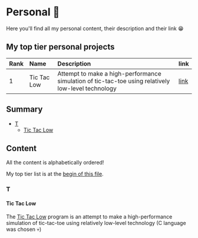 # Personal 🎉

Here you'll find all my personal content, their
description and their link 😁

## My top tier personal projects

<div align="center">

| Rank | Name        | Description                                                                                        | link                                            |
|:-----|:------------|:---------------------------------------------------------------------------------------------------|:------------------------------------------------|
| 1    | Tic Tac Low | Attempt to make a high-performance simulation of tic-tac-toe using relatively low-level technology | [link](https://github.com/nasccped/tic-tac-low) |

</div>

## Summary

- [T](#t)
  - [Tic Tac Low](#tic-tac-low)

## Content

All the content is alphabetically ordered!

My top tier list is at the
[begin of this file](#my-top-tier-personal-projects).

### T

#### Tic Tac Low

The [Tic Tac Low](https://github.com/nasccped/tic-tac-low)
program is an attempt to make a high-performance simulation of
tic-tac-toe using relatively low-level technology
(C language was chosen 💀)
